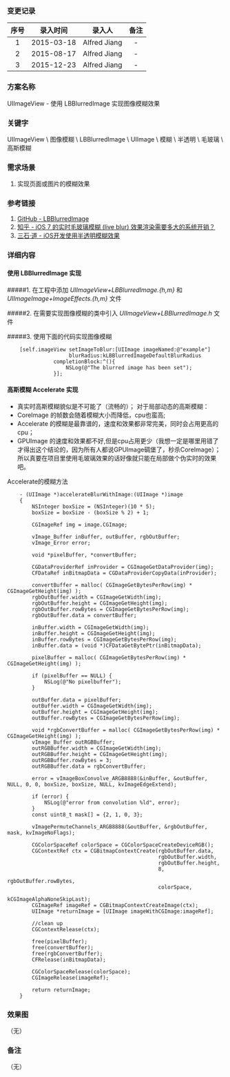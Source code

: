 ### 变更记录

| 序号 | 录入时间 | 录入人 | 备注 |
|:--------:|:--------:|:--------:|:--------:|
| 1 | 2015-03-18 | Alfred Jiang | - |
| 2 | 2015-08-17 | Alfred Jiang | - |
| 3 | 2015-12-23 | Alfred Jiang | - |

### 方案名称

UIImageView - 使用 LBBlurredImage 实现图像模糊效果

### 关键字

UIImageView \ 图像模糊 \ LBBlurredImage \ UIImage \ 模糊 \ 半透明 \ 毛玻璃 \ 高斯模糊

### 需求场景

1. 实现页面或图片的模糊效果

### 参考链接

1. [GitHub - LBBlurredImage](https://github.com/lukabernardi/LBBlurredImage)
2. [知乎 - iOS 7 的实时毛玻璃模糊 (live blur) 效果渲染需要多大的系统开销？](http://www.zhihu.com/question/21260575/answer/18401841)
3. [三石·道 - iOS开发使用半透明模糊效果](http://www.molotang.com/articles/1921.html)

### 详细内容

#### 使用 LBBlurredImage 实现

#####1. 在工程中添加 *UIImageView+LBBlurredImage.{h,m}* 和 *UIImageImage+ImageEffects.{h,m}* 文件

#####2. 在需要实现图像模糊的类中引入 *UIImageView+LBBlurredImage.h* 文件

#####3. 使用下面的代码实现图像模糊
```
    [self.imageView setImageToBlur:[UIImage imageNamed:@"example"]
                    blurRadius:kLBBlurredImageDefaultBlurRadius
               completionBlock:^(){
                   NSLog(@"The blurred image has been set");
               }];
```

#### 高斯模糊 Accelerate 实现

* 真实时高斯模糊貌似是不可能了（流畅的）；
对于局部动态的高斯模糊：
* CoreImage 的帧数会随着模糊大小而降低，cpu也蛮高;
* Accelerate 的模糊是最靠谱的，速度和效果都非常完美，同时会占用更高的cpu；
* GPUImage 的速度和效果都不好,但是cpu占用更少（我想一定是哪里用错了才得出这个结论的，因为所有人都说GPUImage碉堡了，秒杀CoreImage）；所以真要在项目里使用毛玻璃效果的话好像就只能在局部做个伪实时的效果吧。

Accelerate的模糊方法

```
    - (UIImage *)accelerateBlurWithImage:(UIImage *)image
    {
        NSInteger boxSize = (NSInteger)(10 * 5);
        boxSize = boxSize - (boxSize % 2) + 1;

        CGImageRef img = image.CGImage;

        vImage_Buffer inBuffer, outBuffer, rgbOutBuffer;
        vImage_Error error;

        void *pixelBuffer, *convertBuffer;

        CGDataProviderRef inProvider = CGImageGetDataProvider(img);
        CFDataRef inBitmapData = CGDataProviderCopyData(inProvider);

        convertBuffer = malloc( CGImageGetBytesPerRow(img) * CGImageGetHeight(img) );
        rgbOutBuffer.width = CGImageGetWidth(img);
        rgbOutBuffer.height = CGImageGetHeight(img);
        rgbOutBuffer.rowBytes = CGImageGetBytesPerRow(img);
        rgbOutBuffer.data = convertBuffer;

        inBuffer.width = CGImageGetWidth(img);
        inBuffer.height = CGImageGetHeight(img);
        inBuffer.rowBytes = CGImageGetBytesPerRow(img);
        inBuffer.data = (void *)CFDataGetBytePtr(inBitmapData);

        pixelBuffer = malloc( CGImageGetBytesPerRow(img) * CGImageGetHeight(img) );

        if (pixelBuffer == NULL) {
            NSLog(@"No pixelbuffer");
        }

        outBuffer.data = pixelBuffer;
        outBuffer.width = CGImageGetWidth(img);
        outBuffer.height = CGImageGetHeight(img);
        outBuffer.rowBytes = CGImageGetBytesPerRow(img);

        void *rgbConvertBuffer = malloc( CGImageGetBytesPerRow(img) * CGImageGetHeight(img) );
        vImage_Buffer outRGBBuffer;
        outRGBBuffer.width = CGImageGetWidth(img);
        outRGBBuffer.height = CGImageGetHeight(img);
        outRGBBuffer.rowBytes = 3;
        outRGBBuffer.data = rgbConvertBuffer;

        error = vImageBoxConvolve_ARGB8888(&inBuffer, &outBuffer, NULL, 0, 0, boxSize, boxSize, NULL, kvImageEdgeExtend);

        if (error) {
            NSLog(@"error from convolution %ld", error);
        }
        const uint8_t mask[] = {2, 1, 0, 3};

        vImagePermuteChannels_ARGB8888(&outBuffer, &rgbOutBuffer, mask, kvImageNoFlags);

        CGColorSpaceRef colorSpace = CGColorSpaceCreateDeviceRGB();
        CGContextRef ctx = CGBitmapContextCreate(rgbOutBuffer.data,
                                                 rgbOutBuffer.width,
                                                 rgbOutBuffer.height,
                                                 8,
                                                 rgbOutBuffer.rowBytes,
                                                 colorSpace,
                                                 kCGImageAlphaNoneSkipLast);
        CGImageRef imageRef = CGBitmapContextCreateImage(ctx);
        UIImage *returnImage = [UIImage imageWithCGImage:imageRef];

        //clean up
        CGContextRelease(ctx);

        free(pixelBuffer);
        free(convertBuffer);
        free(rgbConvertBuffer);
        CFRelease(inBitmapData);

        CGColorSpaceRelease(colorSpace);
        CGImageRelease(imageRef);

        return returnImage;
    }
```

### 效果图
（无）

### 备注
（无）